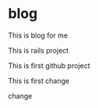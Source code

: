 blog
====

This is blog for me

This is rails project

This is first github project

This is first change



change
